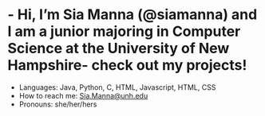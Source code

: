 # - Hi, I’m Sia Manna (@siamanna) and I am a junior majoring in Computer Science at the University of New Hampshire- check out my projects!
- Languages: Java, Python, C, HTML, Javascript, HTML, CSS
- How to reach me: Sia.Manna@unh.edu
- Pronouns: she/her/hers
<!---
siamanna/siamanna is a ✨ special ✨ repository because its `README.md` (this file) appears on your GitHub profile.
You can click the Preview link to take a look at your changes.
--->
